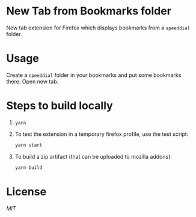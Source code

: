 # New Tab from Bookmarks folder
New tab extension for Firefox which displays bookmarks from a `speeddial` folder.

# Usage
Create a `speeddial` folder in your bookmarks and put some bookmarks there.
Open new tab.

# Steps to build locally
1. `yarn`
2. To test the extension in a temporary firefox profile, use the test script:
    ```sh
    yarn start
    ```
	

3. To build a zip artifact (that can be uploaded to mozilla addons):
    ```sh
    yarn build
    ```


# License
*MIT*
